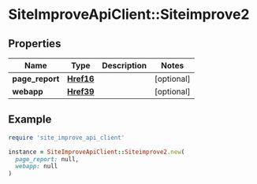 # SiteImproveApiClient::Siteimprove2

## Properties

| Name | Type | Description | Notes |
| ---- | ---- | ----------- | ----- |
| **page_report** | [**Href16**](Href16.md) |  | [optional] |
| **webapp** | [**Href39**](Href39.md) |  | [optional] |

## Example

```ruby
require 'site_improve_api_client'

instance = SiteImproveApiClient::Siteimprove2.new(
  page_report: null,
  webapp: null
)
```

